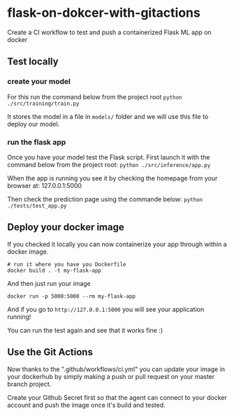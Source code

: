 # flask-on-dokcer-with-gitactions

Create a CI workflow to test and push a containerized Flask ML app on docker

## Test locally

### create your model

For this run the command below from the project root
`python ./src/training/train.py`

It stores the model in a file in `models/` folder and we will use this file to deploy our model.

### run the flask app

Once you have your model test the Flask script. First launch it with the command below from the project root:
`python ./src/inference/app.py`

When the app is running you see it by checking the homepage from your browser at: 127.0.0.1:5000

Then check the prediction page using the commande below:
`python ./tests/test_app.py`

## Deploy your docker image

If you checked it locally you can now containerize your app through within a docker image.
```
# run it where you have you Dockerfile
docker build . -t my-flask-app
```

And then just run your image

```
docker run -p 5000:5000 --rm my-flask-app
```

And if you go to `http://127.0.0.1:5000` you will see your application running!

You can run the test again and see that it works fine :)

## Use the Git Actions

Now thanks to the ".github/workflows/ci.yml" you can update your image in your dockerhub by simply making a push or pull request on your master branch project. 

Create your Github Secret first so that the agent can connect to your docker account and push the image once it's build and tested.
